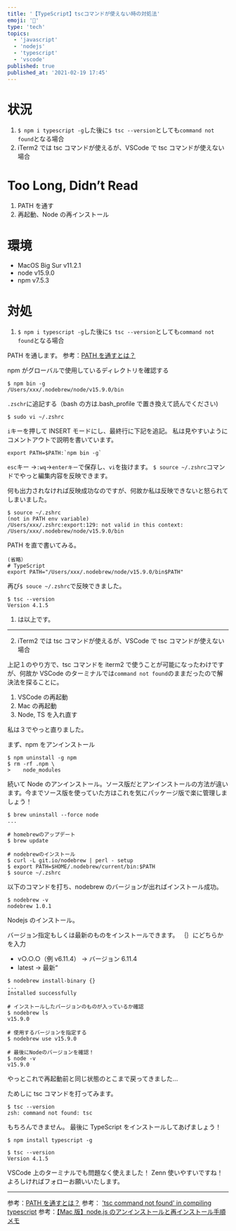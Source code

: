 ```yaml
---
title: '【TypeScript】tscコマンドが使えない時の対処法'
emoji: '🦈'
type: 'tech'
topics:
  - 'javascript'
  - 'nodejs'
  - 'typescript'
  - 'vscode'
published: true
published_at: '2021-02-19 17:45'
---
```


# 状況

1. `$ npm i typescript -g`した後に`$ tsc --version`としても`command not found`となる場合
2. iTerm2 では tsc コマンドが使えるが、VSCode で tsc コマンドが使えない場合

# Too Long, Didn’t Read

1. PATH を通す
2. 再起動、Node の再インストール

# 環境

- MacOS Big Sur v11.2.1
- node v15.9.0
- npm v7.5.3

# 対処

1. `$ npm i typescript -g`した後に`$ tsc --version`としても`command not found`となる場合

PATH を通します。
参考：[PATH を通すとは？](https://qiita.com/soarflat/items/09be6ab9cd91d366bf71)

npm がグローバルで使用しているディレクトリを確認する

```terminal
$ npm bin -g
/Users/xxx/.nodebrew/node/v15.9.0/bin
```

`.zschr`に追記する（bash の方は.bash_profile で置き換えて読んでください)

```terminal
$ sudo vi ~/.zshrc
```

`i`キーを押して INSERT モードにし、最終行に下記を追記。
私は見やすいようにコメントアウトで説明を書いています。

```terminal
export PATH=$PATH:`npm bin -g`
```

`esc`キー →`:wq`→`enterキー`で保存し、`vi`を抜けます。
`$ source ~/.zshrc`コマンドでやっと編集内容を反映できます。

何も出力されなければ反映成功なのですが、何故か私は反映できないと怒られてしまいました。

```terminal
$ source ~/.zshrc
(not in PATH env variable)
/Users/xxx/.zshrc:export:129: not valid in this context: /Users/xxx/.nodebrew/node/v15.9.0/bin
```

PATH を直で書いてみる。

```terminal
(省略）
# TypeScript
export PATH="/Users/xxx/.nodebrew/node/v15.9.0/bin$PATH"
```

再び`$ souce ~/.zshrc`で反映できました。

```terminal
$ tsc --version
Version 4.1.5
```

1. は以上です。

---

2. iTerm2 では tsc コマンドが使えるが、VSCode で tsc コマンドが使えない場合

上記１のやり方で、tsc コマンドを iterm2 で使うことが可能になったわけですが、何故か VSCode のターミナルでは`command not found`のままだったので解決法を探ることに。

1. VSCode の再起動
2. Mac の再起動
3. Node, TS を入れ直す

私は３でやっと直りました。

まず、npm をアンインストール

```terminal
$ npm uninstall -g npm
$ rm -rf .npm \
>    node_modules
```

続いて Node のアンインストール。ソース版だとアンインストールの方法が違います。今までソース版を使っていた方はこれを気にパッケージ版で楽に管理しましょう！

```terminal
$ brew uninstall --force node
...

# homebrewのアップデート
$ brew update

# nodebrewのインストール
$ curl -L git.io/nodebrew | perl - setup
$ export PATH=$HOME/.nodebrew/current/bin:$PATH
$ source ~/.zshrc
```

以下のコマンドを打ち、nodebrew のバージョンが出ればインストール成功。

```terminal
$ nodebrew -v
nodebrew 1.0.1
```

Nodejs のインストール。

バージョン指定もしくは最新のものをインストールできます。
｛｝にどちらかを入力

- v○.○.○（例 v6.11.4） → バージョン 6.11.4
- latest → 最新“

```terminal
$ nodebrew install-binary {}
...
Installed successfully

# インストールしたバージョンのものが入っているか確認
$ nodebrew ls
v15.9.0

# 使用するバージョンを指定する
$ nodebrew use v15.9.0

# 最後にNodeのバージョンを確認！
$ node -v
v15.9.0
```

やっとこれで再起動前と同じ状態のとこまで戻ってきました...

ためしに tsc コマンドを打ってみます。

```terminal
$ tsc --version
zsh: command not found: tsc
```

もちろんできません。
最後に TypeScript をインストールしてあげましょう！

```terminal
$ npm install typescript -g

$ tsc --version
Version 4.1.5
```

VSCode 上のターミナルでも問題なく使えました！
Zenn 使いやすいですね！よろしければフォローお願いいたします。

---

参考：[PATH を通すとは？](https://qiita.com/soarflat/items/09be6ab9cd91d366bf71)
参考： ['tsc command not found' in compiling typescript](https://stackoverflow.com/questions/39404922/tsc-command-not-found-in-compiling-typescript)
参考：[【Mac 版】node.js のアンインストールと再インストール手順メモ](https://qiita.com/wagi0716/items/94193a80502f9d81a9e0)
